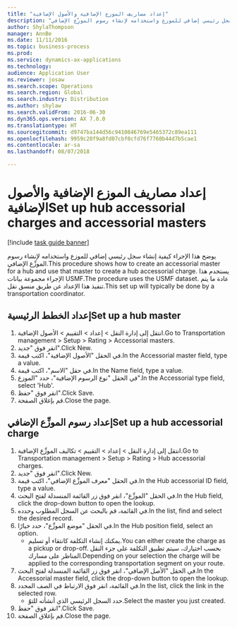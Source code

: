 ```yaml
--- 
title: "إعداد مصاريف الموزع الإضافية والأصول الإضافية"
description: "يوضح هذا الإجراء كيفية إنشاء سجل رئيسي إضافي‬ للموزع واستخدامه لإنشاء رسوم الموزِّع الإضافي‬."
author: ShylaThompson
manager: AnnBe
ms.date: 11/11/2016
ms.topic: business-process
ms.prod: 
ms.service: dynamics-ax-applications
ms.technology: 
audience: Application User
ms.reviewer: josaw
ms.search.scope: Operations
ms.search.region: Global
ms.search.industry: Distribution
ms.author: shylaw
ms.search.validFrom: 2016-06-30
ms.dyn365.ops.version: AX 7.0.0
ms.translationtype: HT
ms.sourcegitcommit: d9747ba144d56c9410846769e5465372c89ea111
ms.openlocfilehash: 9959c20f9a8fd07cbf0cfd76f7760b44d7b5cae1
ms.contentlocale: ar-sa
ms.lasthandoff: 08/07/2018

---
```

# <a name="set-up-hub-accessorial-charges-and-accessorial-masters"></a><span data-ttu-id="c7688-103">إعداد مصاريف الموزع الإضافية والأصول الإضافية</span><span class="sxs-lookup"><span data-stu-id="c7688-103">Set up hub accessorial charges and accessorial masters</span></span>

[!include [task guide banner](../../includes/task-guide-banner.md)]

<span data-ttu-id="c7688-104">يوضح هذا الإجراء كيفية إنشاء سجل رئيسي إضافي‬ للموزع واستخدامه لإنشاء رسوم الموزِّع الإضافي‬.</span><span class="sxs-lookup"><span data-stu-id="c7688-104">This procedure shows how to create an accessorial master for a hub and use that master to create a hub accessorial charge.</span></span> <span data-ttu-id="c7688-105">يستخدم هذا الإجراء مجموعة بيانات USMF.</span><span class="sxs-lookup"><span data-stu-id="c7688-105">The procedure uses the USMF dataset.</span></span> <span data-ttu-id="c7688-106">عادة ما يتم تنفيذ هذا الإعداد عن طريق منسق نقل.</span><span class="sxs-lookup"><span data-stu-id="c7688-106">This set up will typically be done by a transportation coordinator.</span></span>


## <a name="set-up-a-hub-master"></a><span data-ttu-id="c7688-107">إعداد الخطط الرئيسية</span><span class="sxs-lookup"><span data-stu-id="c7688-107">Set up a hub master</span></span>
1. <span data-ttu-id="c7688-108">انتقل إلى إدارة النقل > إعداد > التقييم‬ > الأصول الإضافية.</span><span class="sxs-lookup"><span data-stu-id="c7688-108">Go to Transportation management > Setup > Rating > Accessorial masters.</span></span>
2. <span data-ttu-id="c7688-109">انقر فوق "جديد".</span><span class="sxs-lookup"><span data-stu-id="c7688-109">Click New.</span></span>
3. <span data-ttu-id="c7688-110">في الحقل "الأصول الإضافية‬"، اكتب قيمة.</span><span class="sxs-lookup"><span data-stu-id="c7688-110">In the Accessorial master field, type a value.</span></span>
4. <span data-ttu-id="c7688-111">في حقل "الاسم"، اكتب قيمة.</span><span class="sxs-lookup"><span data-stu-id="c7688-111">In the Name field, type a value.</span></span>
5. <span data-ttu-id="c7688-112">في الحقل "نوع الرسوم الإضافية‬"، حدد "الموزع".</span><span class="sxs-lookup"><span data-stu-id="c7688-112">In the Accessorial type field, select 'Hub'.</span></span>
6. <span data-ttu-id="c7688-113">انقر فوق "حفظ".</span><span class="sxs-lookup"><span data-stu-id="c7688-113">Click Save.</span></span>
7. <span data-ttu-id="c7688-114">قم بإغلاق الصفحة.</span><span class="sxs-lookup"><span data-stu-id="c7688-114">Close the page.</span></span>

## <a name="set-up-a-hub-accessorial-charge"></a><span data-ttu-id="c7688-115">إعداد رسوم الموزِّع الإضافي‬</span><span class="sxs-lookup"><span data-stu-id="c7688-115">Set up a hub accessorial charge</span></span>
1. <span data-ttu-id="c7688-116">انتقل إلى إدارة النقل > إعداد > التقييم‬ > تكاليف الموزِّع الإضافية‬.</span><span class="sxs-lookup"><span data-stu-id="c7688-116">Go to Transportation management > Setup > Rating > Hub accessorial charges.</span></span>
2. <span data-ttu-id="c7688-117">انقر فوق "جديد".</span><span class="sxs-lookup"><span data-stu-id="c7688-117">Click New.</span></span>
3. <span data-ttu-id="c7688-118">في الحقل "معرف الموزِّع الإضافي‬‬"، اكتب قيمة.</span><span class="sxs-lookup"><span data-stu-id="c7688-118">In the Hub accessorial ID field, type a value.</span></span>
4. <span data-ttu-id="c7688-119">في الحقل "الموزِّع‬"، انقر فوق زر القائمة المنسدلة لفتح البحث.</span><span class="sxs-lookup"><span data-stu-id="c7688-119">In the Hub field, click the drop-down button to open the lookup.</span></span>
5. <span data-ttu-id="c7688-120">في القائمة، قم بالبحث عن السجل المطلوب وحدده.</span><span class="sxs-lookup"><span data-stu-id="c7688-120">In the list, find and select the desired record.</span></span>
6. <span data-ttu-id="c7688-121">في الحقل "موضع الموزِّع‬"، حدد خيارًا.</span><span class="sxs-lookup"><span data-stu-id="c7688-121">In the Hub position field, select an option.</span></span>
    * <span data-ttu-id="c7688-122">يمكنك إنشاء التكلفة كانتقاء أو تسليم.</span><span class="sxs-lookup"><span data-stu-id="c7688-122">You can either create the charge as a pickup or drop-off.</span></span> <span data-ttu-id="c7688-123">بحسب اختيارك، سيتم تطبيق التكلفة على جزء النقل المناظر على مسارك.</span><span class="sxs-lookup"><span data-stu-id="c7688-123">Depending on your selection the charge will be applied to the corresponding transportation segment on your route.</span></span>  
7. <span data-ttu-id="c7688-124">في الحقل "الأصل الإضافي‬‬"، انقر فوق زر القائمة المنسدلة لفتح البحث.</span><span class="sxs-lookup"><span data-stu-id="c7688-124">In the Accessorial master field, click the drop-down button to open the lookup.</span></span>
8. <span data-ttu-id="c7688-125">في القائمة، انقر فوق الارتباط في الصف المحدد.</span><span class="sxs-lookup"><span data-stu-id="c7688-125">In the list, click the link in the selected row.</span></span>
    * <span data-ttu-id="c7688-126">حدد السجل الرئيسي الذي أنشأته للتوّ.</span><span class="sxs-lookup"><span data-stu-id="c7688-126">Select the master you just created.</span></span>  
9. <span data-ttu-id="c7688-127">انقر فوق "حفظ".</span><span class="sxs-lookup"><span data-stu-id="c7688-127">Click Save.</span></span>
10. <span data-ttu-id="c7688-128">قم بإغلاق الصفحة.</span><span class="sxs-lookup"><span data-stu-id="c7688-128">Close the page.</span></span>


